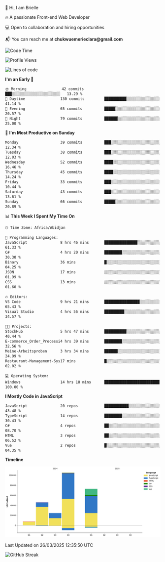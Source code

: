 <div align="left">
  <p>👋 Hi, I am Brielle</p>
  <p>🔥 A passionate Front-end Web Developer</p>
  <p>💻 Open to collaboration and hiring opportunities</p>
  <p>📬 You can reach me at <strong>chukwuemerieclara@gmail.com</strong></p>
</div>


 
 <!--START_SECTION:waka-->
![Code Time](http://img.shields.io/badge/Code%20Time-552%20hrs%2011%20mins-blue)

![Profile Views](http://img.shields.io/badge/Profile%20Views-0-blue)

![Lines of code](https://img.shields.io/badge/From%20Hello%20World%20I%27ve%20Written-254.4%20thousand%20lines%20of%20code-blue)

**I'm an Early 🐤** 

```text
🌞 Morning                42 commits          ███░░░░░░░░░░░░░░░░░░░░░░   13.29 % 
🌆 Daytime                130 commits         ██████████░░░░░░░░░░░░░░░   41.14 % 
🌃 Evening                65 commits          █████░░░░░░░░░░░░░░░░░░░░   20.57 % 
🌙 Night                  79 commits          ██████░░░░░░░░░░░░░░░░░░░   25.00 % 
```
📅 **I'm Most Productive on Sunday** 

```text
Monday                   39 commits          ███░░░░░░░░░░░░░░░░░░░░░░   12.34 % 
Tuesday                  38 commits          ███░░░░░░░░░░░░░░░░░░░░░░   12.03 % 
Wednesday                52 commits          ████░░░░░░░░░░░░░░░░░░░░░   16.46 % 
Thursday                 45 commits          ████░░░░░░░░░░░░░░░░░░░░░   14.24 % 
Friday                   33 commits          ███░░░░░░░░░░░░░░░░░░░░░░   10.44 % 
Saturday                 43 commits          ███░░░░░░░░░░░░░░░░░░░░░░   13.61 % 
Sunday                   66 commits          █████░░░░░░░░░░░░░░░░░░░░   20.89 % 
```


📊 **This Week I Spent My Time On** 

```text
🕑︎ Time Zone: Africa/Abidjan

💬 Programming Languages: 
JavaScript               8 hrs 46 mins       ███████████████░░░░░░░░░░   61.33 % 
C#                       4 hrs 20 mins       ████████░░░░░░░░░░░░░░░░░   30.30 % 
Binary                   36 mins             █░░░░░░░░░░░░░░░░░░░░░░░░   04.25 % 
JSON                     17 mins             ░░░░░░░░░░░░░░░░░░░░░░░░░   01.99 % 
CSS                      13 mins             ░░░░░░░░░░░░░░░░░░░░░░░░░   01.60 % 

🔥 Editors: 
VS Code                  9 hrs 21 mins       ████████████████░░░░░░░░░   65.43 % 
Visual Studio            4 hrs 56 mins       █████████░░░░░░░░░░░░░░░░   34.57 % 

🐱‍💻 Projects: 
StockHub                 5 hrs 47 mins       ██████████░░░░░░░░░░░░░░░   40.44 % 
E-commerce_Order_Processi4 hrs 39 mins       ████████░░░░░░░░░░░░░░░░░   32.56 % 
Meine-Arbeitsproben      3 hrs 34 mins       ██████░░░░░░░░░░░░░░░░░░░   24.99 % 
Restaurant-Management-Sys17 mins             █░░░░░░░░░░░░░░░░░░░░░░░░   02.02 % 

💻 Operating System: 
Windows                  14 hrs 18 mins      █████████████████████████   100.00 % 
```

**I Mostly Code in JavaScript** 

```text
JavaScript               20 repos            ███████████░░░░░░░░░░░░░░   43.48 % 
TypeScript               14 repos            ████████░░░░░░░░░░░░░░░░░   30.43 % 
C#                       4 repos             ██░░░░░░░░░░░░░░░░░░░░░░░   08.70 % 
HTML                     3 repos             ██░░░░░░░░░░░░░░░░░░░░░░░   06.52 % 
Vue                      2 repos             █░░░░░░░░░░░░░░░░░░░░░░░░   04.35 % 
```



**Timeline**

![Lines of Code chart](https://raw.githubusercontent.com/Brielle28/Brielle28/main/assets/bar_graph.png)


 Last Updated on 26/03/2025 12:35:50 UTC
<!--END_SECTION:waka-->

![GitHub Streak](https://github-readme-streak-stats.herokuapp.com/?user=Brielle28)



